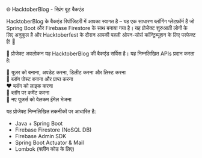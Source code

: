 🌐 HacktoberBlog - स्प्रिंग बूट बैकएंड

HacktoberBlog के बैकएंड रिपॉज़िटरी में आपका स्वागत है – यह एक साधारण ब्लॉगिंग प्लेटफ़ॉर्म है जो Spring Boot और Firebase Firestore के साथ बनाया गया है। यह प्रोजेक्ट शुरुआती लोगों के लिए अनुकूल है और Hacktoberfest के दौरान आपकी पहली ओपन-सोर्स कॉन्ट्रिब्यूशन के लिए परफेक्ट है! 🎉

📌 प्रोजेक्ट अवलोकन
यह HacktoberBlog की बैकएंड सर्विस है। यह निम्नलिखित APIs प्रदान करता है:

👤 यूज़र को बनाना, अपडेट करना, डिलीट करना और लिस्ट करना  
📝 ब्लॉग पोस्ट बनाना और प्राप्त करना  
❤️ ब्लॉग को लाइक करना  
💬 ब्लॉग पर कमेंट करना  
📧 नए यूज़र्स को वेलकम ईमेल भेजना  

यह प्रोजेक्ट निम्नलिखित तकनीकों पर आधारित है:  

- Java + Spring Boot  
- Firebase Firestore (NoSQL DB)  
- Firebase Admin SDK  
- Spring Boot Actuator & Mail  
- Lombok (क्लीन कोड के लिए)  
